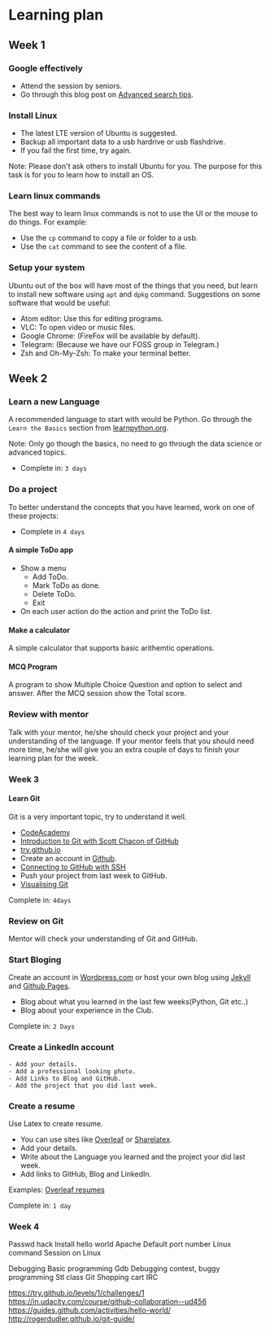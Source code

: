 # Learning plan

## Week 1

### Google effectively

- Attend the session by seniors.
- Go through this blog post on [Advanced search tips](https://blog.hubspot.com/marketing/google-advanced-search-tips).

### Install Linux

- The latest LTE version of Ubuntu is suggested.
- Backup all important data to a usb hardrive or usb flashdrive.
- If you fail the first time, try again.

Note: Please don't ask others to install Ubuntu for you. The purpose for this task is for you to learn how to install an OS.

### Learn linux commands

The best way to learn linux commands is not to use the UI or the mouse to do things. For example:

- Use the `cp` command to copy a file or folder to a usb.
- Use the `cat` command to see the content of a file.

### Setup your system

Ubuntu out of the box will have most of the things that you need, but learn to install new software using `apt` and `dpkg` command. Suggestions on some software that would be useful:

- Atom editor: Use this for editing programs.
- VLC: To open video or music files.
- Google Chrome: (FireFox will be available by default).
- Telegram: (Because we have our FOSS group in Telegram.)
- Zsh and Oh-My-Zsh: To make your terminal better.

## Week 2

### Learn a new Language

A recommended language to start with would be Python. Go through the `Learn the Basics` section from [learnpython.org](https://www.learnpython.org/).

Note: Only go though the basics, no need to go through the data science or advanced topics.

- Complete in: `3 days`

### Do a project

To better understand the concepts that you have learned, work on one of these projects:

- Complete in `4 days`

#### A simple ToDo app

- Show a menu
  - Add ToDo.
  - Mark ToDo as done.
  - Delete ToDo.
  - Exit
- On each user action do the action and print the ToDo list.

#### Make a calculator

A simple calculator that supports basic arithemtic operations.

#### MCQ Program

A program to show Multiple Choice Question and option to select and answer. After the MCQ session show the Total score.

### Review with mentor

Talk with your mentor, he/she should check your project and your understanding of the language. If your mentor feels that you should need more time, he/she will give you an extra couple of days to finish your learning plan for the week.

### Week 3

#### Learn Git

Git is a very important topic, try to understand it well.

- [CodeAcademy](https://www.codecademy.com/learn/learn-git)
- [Introduction to Git with Scott Chacon of GitHub](https://www.youtube.com/watch?v=ZDR433b0HJY)
- [try.github.io](https://try.github.io/)
- Create an account in [Github](github.com).
- [Connecting to GitHub with SSH](https://help.github.com/articles/connecting-to-github-with-ssh/)
- Push your project from last week to GitHub.
- [Visualising Git](http://git-school.github.io/visualizing-git/)

Complete in: `4days`

### Review on Git

Mentor will check your understanding of Git and GitHub.

### Start Bloging

Create an account in [Wordpress.com](https://wordpress.com/create-website/) or host your own blog using [Jekyll](https://jekyllrb.com/) and [Github Pages](https://pages.github.com/).

- Blog about what you learned in the last few weeks(Python, Git etc..)
- Blog about your experience in the Club.

Complete in: `2 Days`

### Create a LinkedIn account

    - Add your details.
    - Add a professional looking photo.
    - Add Links to Blog and GitHub.
    - Add the project that you did last week.

### Create a resume

Use Latex to create resume.

- You can use sites like [Overleaf](https://www.overleaf.com/) or [Sharelatex](https://www.sharelatex.com/).
- Add your details.
- Write about the Language you learned and the project your did last week.
- Add links to GitHub, Blog and LinkedIn.

Examples: [Overleaf resumes](https://www.overleaf.com/gallery/tagged/cv)
  
Complete in: `1 day`

### Week 4

Passwd hack
Install hello world Apache
Default port number
Linux command
Session on Linux

Debugging
Basic programming
Gdb
Debugging contest, buggy programming
Stl class
Git
Shopping cart
IRC

https://try.github.io/levels/1/challenges/1
https://in.udacity.com/course/github-collaboration--ud456
https://guides.github.com/activities/hello-world/
http://rogerdudler.github.io/git-guide/
